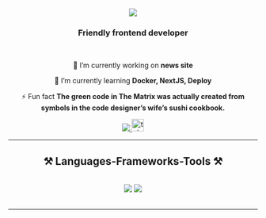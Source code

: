 <h1 align="center">
    <img src="https://readme-typing-svg.herokuapp.com/?font=Righteous&size=35&center=true&vCenter=true&width=500&height=70&duration=4000&lines=Hi+There!+👋;+I'm+Spiridonov+Dmitrii!;" />
</h1>

<h3 align="center">Friendly frontend developer</h3>

<br/>

<div align="center">
 
 🔭 I’m currently working on **news site**
 
 🌱 I’m currently learning **Docker, NextJS, Deploy**

⚡ Fun fact **The green code in The Matrix was actually created from symbols in the code designer’s wife’s sushi cookbook.**

 </div>
 
<div align="center"> 
  <a href="mailto:spiridonovdima7@gmail.com">
    <img src="https://img.shields.io/badge/Gmail-333333?style=for-the-badge&logo=gmail&logoColor=red" />
  </a>
      <a href="https://t.me/spiridang" target="_blank">
    <img src="https://img.shields.io/static/v1?message=Telegram&logo=telegram&label=&color=2CA5E0&logoColor=white&labelColor=&style=for-the-badge" height="25" alt="telegram logo"  />
  </a>
</div>

 <hr/>
 
<h2 align="center">⚒️ Languages-Frameworks-Tools ⚒️</h2>
<br/>
<div align="center">
    <img src="https://skillicons.dev/icons?i=react,redux,bootstrap,html,css,vscode,github,figma,tailwind,git,r" />
    <img src="https://skillicons.dev/icons?i=nodejs,javascript,typescript,express,postgres,nextjs" /><br>
</div>

<br/>
<hr/>


